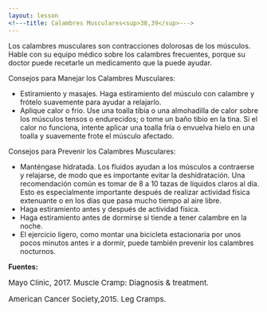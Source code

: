 ```yaml
---
layout: lesson
<!---title: Calambres Musculares<sup>38,39</sup>--->
---
```


Los calambres musculares son contracciones dolorosas de los músculos. Hable con su equipo médico sobre los calambres frecuentes, porque su doctor puede recetarle un medicamento que la puede ayudar.

Consejos para Manejar los Calambres Musculares:

* Estiramiento y masajes. Haga estiramiento del músculo con calambre y frótelo suavemente para ayudar a relajarlo.
* Aplique calor o frio. Use una toalla tibia o una almohadilla de calor sobre los músculos tensos o endurecidos; o tome un baño tibio en la tina. Si el calor no funciona, intente aplicar una toalla fría o envuelva hielo en una toalla y suavemente frote el músculo afectado. 

Consejos para Prevenir los Calambres Musculares:

* Manténgase hidratada. Los fluidos ayudan a los músculos a contraerse y relajarse, de modo que es importante evitar la deshidratación. Una recomendación común es tomar de 8 a 10 tazas de líquidos claros al día. Esto es especialmente importante después de realizar actividad física extenuante o en los días que pasa mucho tiempo al aire libre. 
* Haga estiramiento antes y después de actividad física.
* Haga estiramiento antes de dormirse si tiende a tener calambre en la noche.
* El ejercicio ligero, como montar una bicicleta estacionaria por unos pocos minutos antes ir a dormir, puede también prevenir los calambres nocturnos.


**Fuentes:**

<span style="font-size:15px;">Mayo Clinic, 2017. Muscle Cramp: Diagnosis & treatment.</span> 

<span style="font-size:15px;">American Cancer Society,2015. Leg Cramps.</span>
